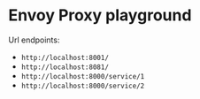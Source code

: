 # Envoy Proxy playground

Url endpoints:

* `http://localhost:8001/`
* `http://localhost:8081/`
* `http://localhost:8000/service/1`
* `http://localhost:8000/service/2`
